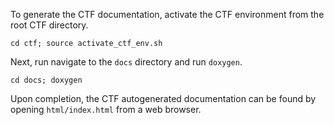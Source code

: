 To generate the CTF documentation, activate the CTF environment from the root CTF directory.

`cd ctf; source activate_ctf_env.sh`

Next, run navigate to the `docs` directory and run `doxygen`.

`cd docs; doxygen`

Upon completion, the CTF autogenerated documentation can be found by opening `html/index.html` from a web browser.
